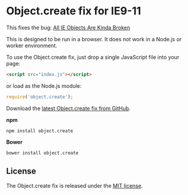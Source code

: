 # Object.create fix for IE9-11

This fixes the bug: [All IE Objects Are Kinda Broken](webreflection.blogspot.com/2014/04/all-ie-objects-are-broken.html)

This is designed to be run in a browser. It does not work in a Node.js or worker environment.

To use the Object.create fix, just drop a single JavaScript file into your page:
```html
<script src="index.js"></script>
```
or load as the Node.js module:
```javascript
require('object.create');
```

Download the [latest Object.create fix from GitHub](https://raw.githubusercontent.com/Polyfiller/Object.create/master/index.js).

**npm**
```
npm install object.create
```
**Bower**
```
bower install object.create
```

## License

The Object.create fix is released under the [MIT license](https://github.com/Polyfiller/Object.create/blob/master/LICENSE).
